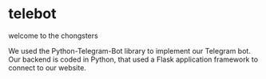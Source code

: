 # telebot
welcome to the chongsters

We used the Python-Telegram-Bot library to implement our Telegram bot. Our backend is coded in Python, that used a Flask application framework to connect to our website.
